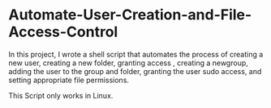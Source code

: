 # Automate-User-Creation-and-File-Access-Control
In this project, I wrote a shell script that automates the process of creating a new user, creating a new folder, granting access , creating a newgroup, adding the user to the group and folder, granting the user sudo access, and setting appropriate file permissions.

This Script only works in Linux.

